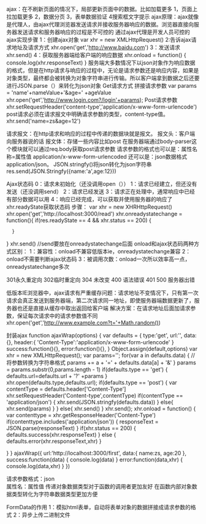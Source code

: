 ajax：在不刷新页面的情况下，局部更新页面中的数据。比如加载更多
      1，页面上拉加载更多
      2，数据分页
      3，表单数据验证
      4搜索框文字提示
ajax原理：ajax就像是代理人，由ajax代理浏览器发送请求并接收服务器响应的数据。浏览器直接向服务器发送请求和服务器响应的过程是不可控的
         通过ajax代理是开发人员可控的
ajax实现步骤
   1：创建ajax对象
     var xhr = new XMLHttpRequest()
   2:告诉ajax请求地址及请求方式
      xhr.open('get','http://www.baidu.com')
   3：发送请求
      xhr.send()
   4：获取服务器端给客户端的响应数据
      xhr.onload = function() {
         console.log(xhr.responseText)
      }
服务端大多数情况下以json对象作为响应数据的格式，但是在http请求与响应的过程中，无论是请求参数还是响应内容，如果是对象类型，最终都会被转换为对象字符串进行传输。所以客户端拿到数据之后还要进行JSON.parse（）来转化为json对象
Get请求方式
   拼接请求参数
   var params = 'name'+nameValue+'&age=' +ageValue
   xhr.open('get','http://www.login.com?/login'+params);
Post请求参数
   xhr.setRequestHeader('content-type','application/x-www-form-urlencode')
   post请求必须在请求报文中明确请求参数的类型，content-type值。
   xhr.send('name=zs&age=12')

请求报文：在http请求和响应的过程中传递的数据块就是报文。
          报文头：客户端向服务器说的话
          报文体：存储一些内容比如post
在服务器端通过body-parser这个模块就可以通过req.body获取post请求参数
请求参数的格式也可以是：属性名称=属性值  application/x-www-form-urlencoded
还可以是：json数据格式 application/json。  JSON.stringfy()将json转化为json字符串
res.send(JSON.Stringfy({name:'a',age:12}))

Ajax状态码
0：请求未初始化（还没调用open（））
1：请求已经建立，但还没有发送（还没调用send）
2：请求已经发送
3：请求正在处理中，通常响应中已经有部分数据可以用
4：响应已经完成，可以获取并使用服务器的响应了
xhr.readyState获取状态码
步骤：
   var xhr = new XHRHttpRequest()
   xhr.open('get','http://localhost:3000/read')
   xhr.onreadystatechange = function(){
      if(res.readyState == 4 && xhr.status == 200) {

      }
   }
   xhr.send() //send要放在onreadystatechange后面
onload和ajax状态码两种方式区别：
1：兼容性：onload不兼容低版本ie，onreadystatechange兼容
2：onload不需要判断ajax状态码
3：被调用次数：onload一次所以效率高一点，onreadystatechange多次


301永久重定向
302临时重定向
304 未改变
400 语法错误
401 
500 服务器出错

低版本IE浏览器中，ajax请求有严重缓存问题：请求地址不变情况下，只有第一次请求会真正发送到服务器端，第二次请求同一地址，即使服务器端数据更新了，服务器也还是直接从缓存中取出返回给客户端
解决方案：在请求地址后面加请求参数，保证每次请求中的请求参数值不同
xhr.open('get','http://www.example.com?t='+Math.random())

封装ajax
function ajaxWrap(options) {
   var defaults = {
      type:'get',
      url:'',
      data:{},
      header:{
         'Content-Type':'application/x-www-form-urlencode'
      }
      success:function(){},
      error:function(){},
   }
   Object.assign(default,options)
   var xhr = new XMLHttpRequest();
   var params='';
   for(var a in defaults.data) {
      //将参数转换为字符串格式
      params += a + '=' + defaults.data[a] + '&'
   }
   params = params.substr(0,params.length - 1)
   if(defaults.type == 'get') {
      defaults.url=defaults.url + '?' +params
   }
   xhr.open(defaults.type,defaults.url);
   if(defaults.type == 'post') {
      var contentType = defaults.header['Content-Type']
      xhr.setRequestHeader('Content-type',contentType)
      if(contentType == 'application/json') {
         xhr.send(JSON.stringfy(defaults.data))
      } else{
          xhr.send(params)
      }
   } else{
      xhr.send()
   }
   xhr.send();
   xhr.onload = function() {
      var contenttype = xhr.getResponseHeader('Content-Type')
      if(contenttype.includes('application/json')) {
          responseText = JSON.parse(responseText)
      }
      if(xhr.status == 200) {
         defaults.success(xhr.responseText)
      } else {
         defaults.error(xhr.responseText,xhr)
      }
      
   }
}
ajaxWrap({
   url:'http://localhost:3000/first',
   data:{
      name:zs,
      age:20
   },
   success:function(data) {
      console.log(data)
   }
   error:function(data,xhr) {
      console.log(data,xhr)
   }
})

请求参数格式：json   
            属性名：属性值
传递对象数据类型对于函数的调用者更加友好
在函数内部对象数据类型转化为字符串数据类型更加方便


FormData的作用
    1：模拟html表单，自动将表单对象的数据拼接成请求参数的格式
    2：异步上传二进制文件
